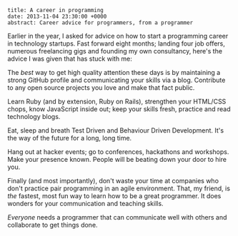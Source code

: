 ```metadata
title: A career in programming
date: 2013-11-04 23:30:00 +0000
abstract: Career advice for programmers, from a programmer
```

Earlier in the year, I asked for advice on how to start a programming career in
technology startups. Fast forward eight months; landing four job offers,
numerous freelancing gigs and founding my own consultancy, here's the advice I
was given that has stuck with me:

The *best* way to get high quality attention these days is by maintaining a
strong GitHub profile and communicating your skills via a blog. Contribute to
any open source projects you love and make that fact public.

Learn Ruby (and by extension, Ruby on Rails), strengthen your HTML/CSS chops,
know JavaScript inside out; keep your skills fresh, practice and read technology
blogs.

Eat, sleep and breath Test Driven and Behaviour Driven Development. It's the way
of the future for a long, long time.

Hang out at hacker events; go to conferences, hackathons and workshops. Make
your presence known. People will be beating down your door to hire you.

Finally (and most importantly), don't waste your time at companies who don't
practice pair programming in an agile environment. That, my friend, is *the*
fastest, most fun way to learn how to be a great programmer. It does wonders for
your communication and teaching skills.

*Everyone* needs a programmer that can communicate well with others and
collaborate to get things done.
